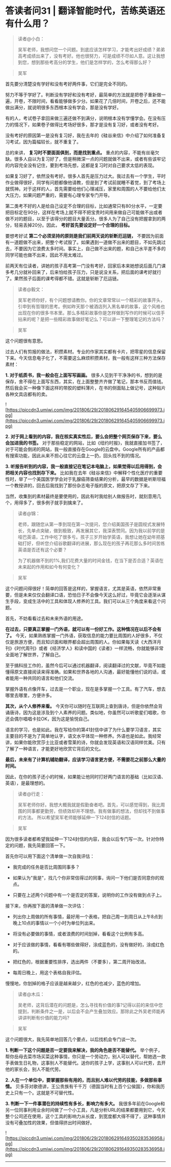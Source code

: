# 答读者问31 | 翻译智能时代，苦练英语还有什么用？

> 读者@小白：
> 
> 吴军老师，我想问您一个问题。到底应该怎样学习，才能考出好成绩？弟弟高考成绩出来了，没有考好。他也很努力，可是成绩不尽如人意。这让我想到您，想到那些考高分的学生，他们是怎样学的，怎么考得那么好？

> 吴军

首先要分清楚没有学好和没有考好两件事，它们是完全不同的。

努力不等于学好了。判断没有学好和没有考好，最简单的方法就是把卷子重新做一遍，开卷，不限时间，看看能够做多少分。如果花了几倍时间，开卷之后，还不能做出满分，就说明很多东西根本没有学会，那是没有学好。

有的人，考试卷子拿回来做三遍还做不到满分，说明根本没有学懂学会。在没有压力的情况下，如果卷子做得比考场好很多，那才是没有复习好，或者没有考好。

没有考好的原因第一是没有复习好，我在去年的《硅谷来信》中介绍了如何准备复习考试，因为篇幅较长，就不重复了。

总的来讲， **复习时不要面面俱到，而是找到重点。** 重点的内容，不能有丝毫欠缺。很多人自以为复习好了，但是稍微深一点的问题就做不出来，或者有些该牢记的内容完全没有记住，要到考场先想，这都是复习时对自己要求太低的表现。

如果复习好了，依然没有考好。很多人首先是压力过大。我过去有一个学生，平时作业做得很好，同学有问题都像他请教，但是到了考试前就睡不着觉，到了考场上就慌神。对于这样的人，首先需要给他们心理减压，家里和周围的人不要给他们太大压力，如果问题严重的，需要有心理专家专门开导。

第二类考不好的人是给自己设定不合理的目标，比如通常只有80分水平，一定要把目标定在90分，这样在考场上就不得不把宝贵时间用来做自己可能做不出或者做不对的题目，以至于该得分的题目大量丢分。很多人为了自己没有把握拿到的两分，轻易丢掉20分。因此， **考好首先要设定好一个合理的目标。**

要想考好试 **第二个必须坚持的原则是我们前两天说的斩断厄运链，** 不要因为前面有一道题做不出来，把整个考试毁了。如果遇到一道做不出来的题目，不如先跳过去，不要因为它浪费太多时间。事实上，自己做不出来的题，和自己水平差不多的同学可能也做不出来，因此不用太难过。

前两天有位读者，讲她的孩子高考第一门没有考好，回家后本来她想说后面几门课多考几分就补回来了，后来怕给孩子压力，只是说没关系，把后面的课考好就行了。果然孩子后面的课考得都不错。这就是斩断了厄运链。

> 读者@毅文：
> 
> 吴军老师你好，有个问题想请教你。你的文章常常以一个精彩的故事开头，引申到有哲理的思考。例如昨天那个被酒店列入黑名单的故事，这个风格也出现在你的很多书本里。那么多精彩故事你是怎样做到写作的时候可以信手拈来的呢？是把一些精彩故事做好笔记么？可以讲一下整理笔记的方法吗？

> 吴军

这个问题很有意思。

过去人们有剪报的做法，积攒素材。专业的作家其实都有卡片，把零星的信息保留下来。今天信息电子化了，不需要这么麻烦积攒素材，我一般有这样三种方法保存素材：

 **1. 对于纸质书，我一般会在上面写写画画。** 很多人见到干干净净的书，想到的是保存，舍不得在上面写东西，其实，在上面整整齐齐做了笔记，那本书反而值钱。然后我会买一种像下面这样的带胶的塑料薄片，在书的侧面贴上做记号，这种贴片各种文具店都有的卖。

![https://piccdn3.umiwi.com/img/201806/29/201806291645405906699973.jpg](https://piccdn3.umiwi.com/img/201806/29/201806291645405906699973.jpg)

 **2. 对于网上看到的内容，我在核实真实性后，要么会把整个网页保存下来，要么会加进我的书签。** 对于那些稳定的网站，比如《纽约时报》，我就直接加书签了，对于可能会倒闭的网站，我一般直接存在Google的云盘中。Google所有的产品都有搜索功能，因此从来不担心往它的云盘上一扔，回头找不到的情况。

 **3. 听报告听到的内容，我一般直接记在笔记本电脑上，如果觉得以后用得到，会把相关内容也找到存下来。** 比如我在去年《硅谷来信》中解释个性化医疗的重要性时，举了一个美国医学学会对于乳腺癌筛查结果的分析，最早的数据是听斯坦福一个教授讲的，回去后我找到了那份杂志电子版的原文，把原文存了下来。

当然，收集到的素材最终是要使用的，因此有时我给别人做报告时，就刻意用几个，用得多了，很多例子就手到擒来了。

> 读者@锦：
> 
> 老师，跟随您从第一季到现在第一次提问，您介绍美国孩子是圆规式发展特长，先单点突破，做到极致，再发展其它，我深表赞同。因为我以前学的是哑巴英语，工作中吃了很多亏。孩子三岁开始学英语，我想让她在幼年把基础打好，但听您介绍谷歌翻译的进展，那么现在的孩子再花那么多时间苦练英语是否还有这个必要？
> 
> 为了机器做不到的1%,我们花费大量的时间金钱，在当下是否合适？英语在未来起的作用和如今有何变化？

> 吴军

这个问题问得很好！简单的回答是这样的，掌握语言，尤其是英语，依然非常重要，但是未来仅仅会翻译口语，恐怕日子不会像今天这么好过，毕竟它会逐渐从谋生手段，变成生活中的工具和体现人修养的工具。我们可以从三个角度来看这个问题。

首先，不妨看看过去和未来外语的用途。

 **在过去，只要真正掌握一门外语，就可以有一份好工作。这种情况在以后不会有了。** 今天，如果熟练掌握一门外语，获取信息的能力要比周围的人好很多，不仅仅是旅游方便，而且知识面和眼界都会超出周围的人。你如果每天读《大西洋月刊》《时代周刊》或者《经济学人》和读中国的《读者》一样流畅，你就能够非常全面地了解世界，了解自己。

至于搞科技工作的，虽然今后可以通过机器翻译，阅读翻译过的文献，毕竟不如能懂得原文直接阅读来得准确。如果和世界各地的人沟通，最好能懂他们说的话，或者能用一种共同的语言和他们交流。

掌握外语有点像开车，过去是一个职业，现在是多掌握一个工具。有了汽车，想去哪里去哪里，方便许多。

 **其次，从个人修养来看。** 今天你可以随时在互联网上查到唐诗，但是你依然会背诵唐诗，因为这是涉及到个人素养的问题。类似地，你虽然可以听歌星们唱歌，你还会偶尔唱唱卡拉OK，因为这是愉悦自己。

语言的学习，也是如此。我在写给你的第41封信中讲了为什么要学习语言，其实主要目的不是为了简单地认字，语文水平体现一种修养。外语也是如此。我经常讲，如果你能欣赏莎士比亚或者雪莱的诗，你就会发现英语和汉语同样优美。只有了解了一种语言，才能更好地欣赏它背后的文化。

 **最后，未来有了计算机辅助翻译，应该学习语言更方便，不需要花之前那么大量的时间。**

因此，在你的孩子还小的时候，如果能让他同时打好两门语言的基础（比如汉语、英语），是最理想的。

> 读者@行走：
> 
> 吴军老师你好。我想大概我就是假勤奋者吧。首先，可以感觉得到，我比周围的同事都更勤劳，但绩效却并不理想。我有做事的想法，但却找不到做事的方法。 所以希望吴军老师能够延伸一下124封信的话题。

> 吴军

因为很多读者都希望我延伸一下124封信的内容，我会以后专门写一次。针对你特定的问题，我先简要回答一下。

首先你可以用下面这个清单做一次自我评估：

* 我完成的任务是否比周围同事多？

* 如果认为"我是"，找几个你非常信得过的同事，询问一下他们是否同意你的观点。

* 只要在上述两个问题中有一个是否定的答案，说明你的工作没有做到点子上。

接下来，你再按下面的清单做一次评估：

* 列出你上周做的所有事情，最好用一个表格，把自己周一到周日从上午8点到晚上10点的事情以一个小时为单位列出来。

* 将没有必要做的事情，或者浪费的时间划掉，看看这个比例有多高。

* 对于应该做的事情，看看有哪些做得好，涂成蓝色的，没有做好的，涂成红色的。

* 把红色的，根据重要性排序，选出两件（不要多），第二周开始改进。

* 每周日晚上，用这个表格自我评估。

慢慢地，你划掉的格子应该是越来越少，红色的也减少，蓝色的增加。

> 读者@木瓜：
> 
> 吴老师，这背后潜在的问题是，怎么寻找有价值的事?记得以前的来信中您提到，判断条件之一是，以后会不会产生叠加效应。那除此之外吴老师能再讲讲判断有价值的能力吗?

> 吴军

这个问题很大，我先简单地回答几个要点，以后找机会专门谈一次。

 **1. 判断一下这个问题是否一定要我来解决，我的角色是否不能替代。** 举个例子，帮你岳母去菜市场买菜这种事情，你只是一个劳动力，别人可以替代，帮她选一款手表做生日礼物，这事别人不能替代。送你的孩子上学，这事别人可以代劳，去开他的家长会，别人不能代劳。

 **2. 人在一个单位中，要掌握那些有用的，而且别人难以代劳的技能，多做那些事情。** 贝多芬对歌德讲，王公贵族有千千万（德国当时有上百个公侯国），你和我历史上只有一个。这就是不可替代性。

 **3. 判断一下一件事潜在的持续性有多长，影响力有多大。** 我很多年前在Google和另一位同事利用业余时间做了一个小工具，凡是分析URL的结果都要用到它，今天整个公司还在使用，这个工具的影响力从长度，到宽度都大得不得了，这种事情并没有可叠加性的效果，但值得挤出时间做好。

![https://piccdn3.umiwi.com/img/201806/29/201806291649350283536958.jpg](https://piccdn3.umiwi.com/img/201806/29/201806291649350283536958.jpg)

---
